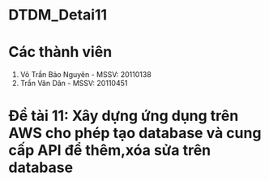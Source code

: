 # DTDM_Detai11

# Các thành viên
1. Võ Trần Bảo Nguyên - MSSV: 20110138
2. Trần Văn Dân - MSSV: 20110451

# Đề tài 11: Xây dựng ứng dụng trên AWS cho phép tạo database và cung cấp API để thêm,xóa sửa trên database


